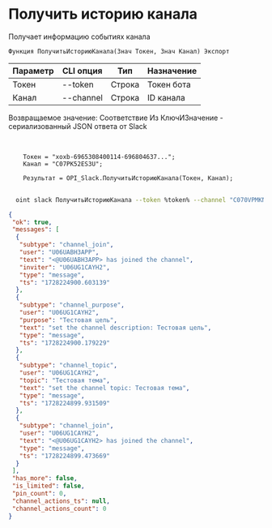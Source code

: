 ﻿---
sidebar_position: 6
---

# Получить историю канала
 Получает информацию событиях канала



`Функция ПолучитьИсториюКанала(Знач Токен, Знач Канал) Экспорт`

  | Параметр | CLI опция | Тип | Назначение |
  |-|-|-|-|
  | Токен | --token | Строка | Токен бота |
  | Канал | --channel | Строка | ID канала |

  
  Возвращаемое значение:   Соответствие Из КлючИЗначение - сериализованный JSON ответа от Slack

<br/>




```bsl title="Пример кода"
    Токен = "xoxb-6965308400114-696804637...";
    Канал = "C07PK52ES3U";

    Результат = OPI_Slack.ПолучитьИсториюКанала(Токен, Канал);
```



```sh title="Пример команды CLI"
    
  oint slack ПолучитьИсториюКанала --token %token% --channel "C070VPMKN8J"

```

```json title="Результат"
{
 "ok": true,
 "messages": [
  {
   "subtype": "channel_join",
   "user": "U06UABH3APP",
   "text": "<@U06UABH3APP> has joined the channel",
   "inviter": "U06UG1CAYH2",
   "type": "message",
   "ts": "1728224900.603139"
  },
  {
   "subtype": "channel_purpose",
   "user": "U06UG1CAYH2",
   "purpose": "Тестовая цель",
   "text": "set the channel description: Тестовая цель",
   "type": "message",
   "ts": "1728224900.179229"
  },
  {
   "subtype": "channel_topic",
   "user": "U06UG1CAYH2",
   "topic": "Тестовая тема",
   "text": "set the channel topic: Тестовая тема",
   "type": "message",
   "ts": "1728224899.931509"
  },
  {
   "subtype": "channel_join",
   "user": "U06UG1CAYH2",
   "text": "<@U06UG1CAYH2> has joined the channel",
   "type": "message",
   "ts": "1728224899.473669"
  }
 ],
 "has_more": false,
 "is_limited": false,
 "pin_count": 0,
 "channel_actions_ts": null,
 "channel_actions_count": 0
}
```

